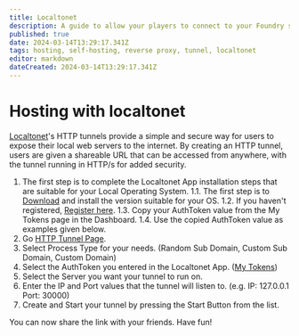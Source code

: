 ```yaml
---
title: Localtonet
description: A guide to allow your players to connect to your Foundry server
published: true
date: 2024-03-14T13:29:17.341Z
tags: hosting, self-hosting, reverse proxy, tunnel, localtonet
editor: markdown
dateCreated: 2024-03-14T13:29:17.341Z
---
```


# Hosting with localtonet
[Localtonet](https://localtonet.com)'s HTTP tunnels provide a simple and secure way for users to expose their local web servers to the internet. By creating an HTTP tunnel, users are given a shareable URL that can be accessed from anywhere, with the tunnel running in HTTP/s for added security.

1. The first step is to complete the Localtonet App installation steps that are suitable for your Local Operating System.
1.1. The first step is to [Download](https://localtonet.com/download) and install the version suitable for your OS. 
1.2. If you haven't registered, [Register here](https://localtonet.com/Identity/Account/Register). 
1.3. Copy your AuthToken value from the My Tokens page in the Dashboard. 
1.4. Use the copied AuthToken value as examples given below. 
2. Go [HTTP Tunnel Page](https://localtonet.com/tunnel/http).
3. Select Process Type for your needs. (Random Sub Domain, Custom Sub Domain, Custom Domain)
4. Select the AuthToken you entered in the Localtonet App. ([My Tokens](https://localtonet.com/usertoken))
5. Select the Server you want your tunnel to run on.
6. Enter the IP and Port values that the tunnel will listen to. (e.g. IP: 127.0.0.1  Port: 30000)
7. Create and Start your tunnel by pressing the Start Button from the list.

You can now share the link with your friends. Have fun!





